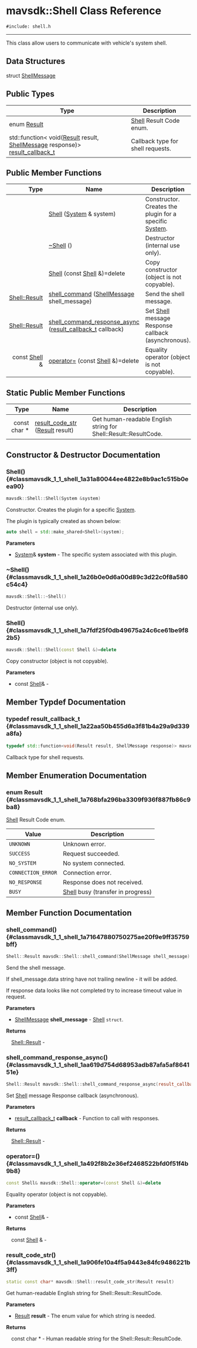 # mavsdk::Shell Class Reference
`#include: shell.h`

----


This class allow users to communicate with vehicle's system shell. 


## Data Structures


struct [ShellMessage](structmavsdk_1_1_shell_1_1_shell_message.md)

## Public Types


Type | Description
--- | ---
enum [Result](#classmavsdk_1_1_shell_1a768bfa296ba3309f936f887fb86c9ba8) | [Shell](classmavsdk_1_1_shell.md) Result Code enum.
std::function< void([Result](classmavsdk_1_1_shell.md#classmavsdk_1_1_shell_1a768bfa296ba3309f936f887fb86c9ba8) result, [ShellMessage](structmavsdk_1_1_shell_1_1_shell_message.md) response)> [result_callback_t](#classmavsdk_1_1_shell_1a22aa50b455d6a3f81b4a29a9d339a8fa) | Callback type for shell requests.

## Public Member Functions


Type | Name | Description
---: | --- | ---
&nbsp; | [Shell](#classmavsdk_1_1_shell_1a31a80044ee4822e8b9ac1c515b0eea90) ([System](classmavsdk_1_1_system.md) & system) | Constructor. Creates the plugin for a specific [System](classmavsdk_1_1_system.md).
&nbsp; | [~Shell](#classmavsdk_1_1_shell_1a26b0e0d6a00d89c3d22c0f8a580c54c4) () | Destructor (internal use only).
&nbsp; | [Shell](#classmavsdk_1_1_shell_1a7fdf25f0db49675a24c6ce61be9f82b5) (const [Shell](classmavsdk_1_1_shell.md) &)=delete | Copy constructor (object is not copyable).
[Shell::Result](classmavsdk_1_1_shell.md#classmavsdk_1_1_shell_1a768bfa296ba3309f936f887fb86c9ba8) | [shell_command](#classmavsdk_1_1_shell_1a71647880750275ae20f9e9ff35759bff) ([ShellMessage](structmavsdk_1_1_shell_1_1_shell_message.md) shell_message) | Send the shell message.
[Shell::Result](classmavsdk_1_1_shell.md#classmavsdk_1_1_shell_1a768bfa296ba3309f936f887fb86c9ba8) | [shell_command_response_async](#classmavsdk_1_1_shell_1aa619d754d68953adb87afa5af864151e) ([result_callback_t](classmavsdk_1_1_shell.md#classmavsdk_1_1_shell_1a22aa50b455d6a3f81b4a29a9d339a8fa) callback) | Set [Shell](classmavsdk_1_1_shell.md) message Response callback (asynchronous).
const [Shell](classmavsdk_1_1_shell.md) & | [operator=](#classmavsdk_1_1_shell_1a492f8b2e36ef2468522bfd0f51f4b9b8) (const [Shell](classmavsdk_1_1_shell.md) &)=delete | Equality operator (object is not copyable).

## Static Public Member Functions


Type | Name | Description
---: | --- | ---
const char * | [result_code_str](#classmavsdk_1_1_shell_1a906fe10a4f5a9443e84fc9486221b3ff) ([Result](classmavsdk_1_1_shell.md#classmavsdk_1_1_shell_1a768bfa296ba3309f936f887fb86c9ba8) result) | Get human-readable English string for Shell::Result::ResultCode.


## Constructor & Destructor Documentation


### Shell() {#classmavsdk_1_1_shell_1a31a80044ee4822e8b9ac1c515b0eea90}
```cpp
mavsdk::Shell::Shell(System &system)
```


Constructor. Creates the plugin for a specific [System](classmavsdk_1_1_system.md).

The plugin is typically created as shown below: 

```cpp
auto shell = std::make_shared<Shell>(system);
```

**Parameters**

* [System](classmavsdk_1_1_system.md)& **system** - The specific system associated with this plugin.

### ~Shell() {#classmavsdk_1_1_shell_1a26b0e0d6a00d89c3d22c0f8a580c54c4}
```cpp
mavsdk::Shell::~Shell()
```


Destructor (internal use only).


### Shell() {#classmavsdk_1_1_shell_1a7fdf25f0db49675a24c6ce61be9f82b5}
```cpp
mavsdk::Shell::Shell(const Shell &)=delete
```


Copy constructor (object is not copyable).


**Parameters**

* const [Shell](classmavsdk_1_1_shell.md)&  - 

## Member Typdef Documentation


### typedef result_callback_t {#classmavsdk_1_1_shell_1a22aa50b455d6a3f81b4a29a9d339a8fa}

```cpp
typedef std::function<void(Result result, ShellMessage response)> mavsdk::Shell::result_callback_t
```


Callback type for shell requests.


## Member Enumeration Documentation


### enum Result {#classmavsdk_1_1_shell_1a768bfa296ba3309f936f887fb86c9ba8}


[Shell](classmavsdk_1_1_shell.md) Result Code enum.


Value | Description
--- | ---
<span id="classmavsdk_1_1_shell_1a768bfa296ba3309f936f887fb86c9ba8a696b031073e74bf2cb98e5ef201d4aa3"></span> `UNKNOWN` | Unknown error. 
<span id="classmavsdk_1_1_shell_1a768bfa296ba3309f936f887fb86c9ba8ad0749aaba8b833466dfcbb0428e4f89c"></span> `SUCCESS` | Request succeeded. 
<span id="classmavsdk_1_1_shell_1a768bfa296ba3309f936f887fb86c9ba8afeae72a3a2feec3c92c2a79a30d31186"></span> `NO_SYSTEM` | No system connected. 
<span id="classmavsdk_1_1_shell_1a768bfa296ba3309f936f887fb86c9ba8ac77f1f09dab2c0c9980fca7cfae02518"></span> `CONNECTION_ERROR` | Connection error. 
<span id="classmavsdk_1_1_shell_1a768bfa296ba3309f936f887fb86c9ba8a8e399aedb37789c2596e6c36b6c63547"></span> `NO_RESPONSE` | Response does not received. 
<span id="classmavsdk_1_1_shell_1a768bfa296ba3309f936f887fb86c9ba8a802706a9238e2928077f97736854bad4"></span> `BUSY` | [Shell](classmavsdk_1_1_shell.md) busy (transfer in progress) 

## Member Function Documentation


### shell_command() {#classmavsdk_1_1_shell_1a71647880750275ae20f9e9ff35759bff}
```cpp
Shell::Result mavsdk::Shell::shell_command(ShellMessage shell_message)
```


Send the shell message.

If shell_message.data string have not trailing newline - it will be added.


If response data looks like not completed try to increase timeout value in request.

**Parameters**

* [ShellMessage](structmavsdk_1_1_shell_1_1_shell_message.md) **shell_message** - [Shell](classmavsdk_1_1_shell.md) `struct`.

**Returns**

&emsp;[Shell::Result](classmavsdk_1_1_shell.md#classmavsdk_1_1_shell_1a768bfa296ba3309f936f887fb86c9ba8) - 

### shell_command_response_async() {#classmavsdk_1_1_shell_1aa619d754d68953adb87afa5af864151e}
```cpp
Shell::Result mavsdk::Shell::shell_command_response_async(result_callback_t callback)
```


Set [Shell](classmavsdk_1_1_shell.md) message Response callback (asynchronous).


**Parameters**

* [result_callback_t](classmavsdk_1_1_shell.md#classmavsdk_1_1_shell_1a22aa50b455d6a3f81b4a29a9d339a8fa) **callback** - Function to call with responses.

**Returns**

&emsp;[Shell::Result](classmavsdk_1_1_shell.md#classmavsdk_1_1_shell_1a768bfa296ba3309f936f887fb86c9ba8) - 

### operator=() {#classmavsdk_1_1_shell_1a492f8b2e36ef2468522bfd0f51f4b9b8}
```cpp
const Shell& mavsdk::Shell::operator=(const Shell &)=delete
```


Equality operator (object is not copyable).


**Parameters**

* const [Shell](classmavsdk_1_1_shell.md)&  - 

**Returns**

&emsp;const [Shell](classmavsdk_1_1_shell.md) & - 

### result_code_str() {#classmavsdk_1_1_shell_1a906fe10a4f5a9443e84fc9486221b3ff}
```cpp
static const char* mavsdk::Shell::result_code_str(Result result)
```


Get human-readable English string for Shell::Result::ResultCode.


**Parameters**

* [Result](classmavsdk_1_1_shell.md#classmavsdk_1_1_shell_1a768bfa296ba3309f936f887fb86c9ba8) **result** - The enum value for which string is needed.

**Returns**

&emsp;const char * - Human readable string for the Shell::Result::ResultCode.